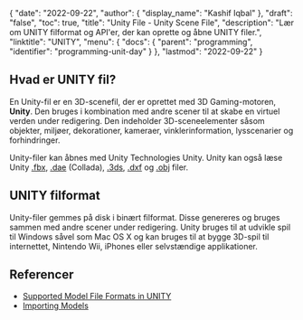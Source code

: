 {
  "date": "2022-09-22",
  "author": {
    "display_name": "Kashif Iqbal"
},
  "draft": "false",
  "toc": true,
  "title": "Unity File - Unity Scene File",
  "description": "Lær om UNITY filformat og API'er, der kan oprette og åbne UNITY filer.",
  "linktitle": "UNITY",
  "menu": {
    "docs": {
      "parent": "programming",
      "identifier": "programming-unit-day"
}
},
  "lastmod": "2022-09-22"
}

## Hvad er UNITY fil?

En Unity-fil er en 3D-scenefil, der er oprettet med 3D Gaming-motoren, **Unity**. Den bruges i kombination med andre scener til at skabe en virtuel verden under redigering. Den indeholder 3D-sceneelementer såsom objekter, miljøer, dekorationer, kameraer, vinklerinformation, lysscenarier og forhindringer.

Unity-filer kan åbnes med Unity Technologies Unity. Unity kan også læse Unity [.fbx](/3d/fbx/), [.dae](/3d/dae/) (Collada), [.3ds](/3d/3ds/), [.dxf](/cad/dxf/) og [.obj](/3d/obj/) filer.

## UNITY filformat

Unity-filer gemmes på disk i binært filformat. Disse genereres og bruges sammen med andre scener under redigering. Unity bruges til at udvikle spil til Windows såvel som Mac OS X og kan bruges til at bygge 3D-spil til internettet, Nintendo Wii, iPhones eller selvstændige applikationer.

## Referencer

 *  [Supported Model File Formats in UNITY](https://docs.unity3d.com/2020.1/Documentation/Manual/3D-formats.html)
 * [Importing Models](https://docs.unity3d.com/2020.1/Documentation/Manual/ImportingModelFiles.html)

